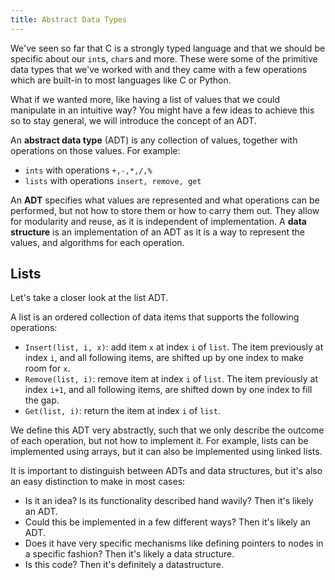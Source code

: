 ```yaml
---
title: Abstract Data Types
---
```

We've seen so far that C is a strongly typed language and that we should be specific about our `int`s, `char`s and more. These were some of the primitive data types that we've worked with and they came with a few operations which are built-in to most languages like C or Python.

What if we wanted more, like having a list of values that we could manipulate in an intuitive way? You might have a few ideas to achieve this so to stay general, we will introduce the concept of an ADT.

An **abstract data type** (ADT) is any collection of values, together with operations on those values. For example:

- `ints` with operations `+,-,*,/,%`
- `lists` with operations `insert, remove, get`

An **ADT** specifies what values are represented and what operations can be performed, but not how to store them or how to carry them out. They allow for modularity and reuse, as it is independent of implementation. A **data structure** is an implementation of an ADT as it is a way to represent the values, and algorithms for each operation.

## Lists

Let's take a closer look at the list ADT.

A list is an ordered collection of data items that supports the following operations:

- `Insert(list, i, x)`: add item `x` at index `i` of `list`. The item previously at index `i`, and all following items, are shifted up by one index to make room for `x`.
- `Remove(list, i)`: remove item at index `i` of `list`. The item previously at index `i+1`, and all following items, are shifted down by one index to fill the gap.
- `Get(list, i)`: return the item at index `i` of `list`.

We define this ADT very abstractly, such that we only describe the outcome of each operation, but not how to implement it. For example, lists can be implemented using arrays, but it can also be implemented using linked lists.

It is important to distinguish between ADTs and data structures, but it's also an easy distinction to make in most cases:

- Is it an idea? Is its functionality described hand wavily? Then it's likely an ADT.
- Could this be implemented in a few different ways? Then it's likely an ADT.
- Does it have very specific mechanisms like defining pointers to nodes in a specific fashion? Then it's likely a data structure.
- Is this code? Then it's definitely a datastructure.